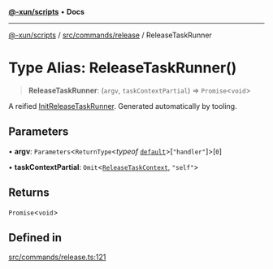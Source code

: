 [**@-xun/scripts**](../../../../README.md) • **Docs**

***

[@-xun/scripts](../../../../README.md) / [src/commands/release](../README.md) / ReleaseTaskRunner

# Type Alias: ReleaseTaskRunner()

> **ReleaseTaskRunner**: (`argv`, `taskContextPartial`) => `Promise`\<`void`\>

A reified [InitReleaseTaskRunner](InitReleaseTaskRunner.md). Generated automatically by tooling.

## Parameters

• **argv**: `Parameters`\<`ReturnType`\<*typeof* [`default`](../functions/default.md)\>\[`"handler"`\]\>\[`0`\]

• **taskContextPartial**: `Omit`\<[`ReleaseTaskContext`](ReleaseTaskContext.md), `"self"`\>

## Returns

`Promise`\<`void`\>

## Defined in

[src/commands/release.ts:121](https://github.com/Xunnamius/xscripts/blob/8feaaa78a9f524f02e4cc9204ef84f329d31ab94/src/commands/release.ts#L121)
